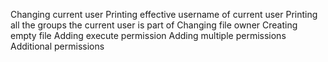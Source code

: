 Changing current user
Printing effective username of current user
Printing all the groups the current user is part of
Changing file owner
Creating empty file
Adding execute permission
Adding multiple permissions
Additional permissions
